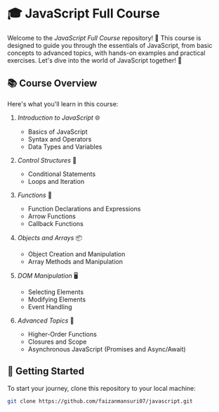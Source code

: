 # 🎓 JavaScript Full Course

Welcome to the *JavaScript Full Course* repository! 🚀 This course is designed to guide you through the essentials of JavaScript, from basic concepts to advanced topics, with hands-on examples and practical exercises. Let's dive into the world of JavaScript together! 🌟

## 📚 Course Overview

Here's what you'll learn in this course:

1. *Introduction to JavaScript* 🌐
   - Basics of JavaScript
   - Syntax and Operators
   - Data Types and Variables

2. *Control Structures* 🔄
   - Conditional Statements
   - Loops and Iteration

3. *Functions* 🧩
   - Function Declarations and Expressions
   - Arrow Functions
   - Callback Functions

4. *Objects and Arrays* 📦
   - Object Creation and Manipulation
   - Array Methods and Manipulation

5. *DOM Manipulation* 🖥
   - Selecting Elements
   - Modifying Elements
   - Event Handling

6. *Advanced Topics* 🚀
   - Higher-Order Functions
   - Closures and Scope
   - Asynchronous JavaScript (Promises and Async/Await)


## 🚀 Getting Started

To start your journey, clone this repository to your local machine:

```bash
git clone https://github.com/faizanmansuri07/javascript.git
